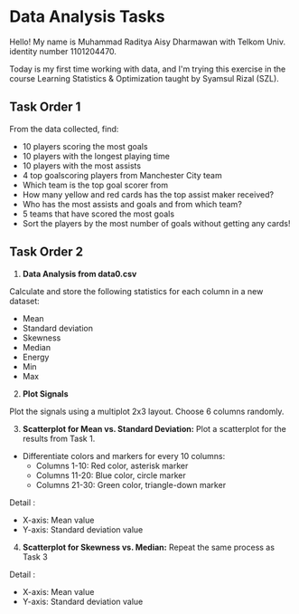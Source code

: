 # Data Analysis Tasks

Hello! My name is Muhammad Raditya Aisy Dharmawan with Telkom Univ. identity number 1101204470.

Today is my first time working with data, and I'm trying this exercise in the course Learning Statistics & Optimization taught by Syamsul Rizal (SZL).

## Task Order 1

From the data collected, find:

- 10 players scoring the most goals
- 10 players with the longest playing time
- 10 players with the most assists
- 4 top goalscoring players from Manchester City team
- Which team is the top goal scorer from
- How many yellow and red cards has the top assist maker received?
- Who has the most assists and goals and from which team?
- 5 teams that have scored the most goals
- Sort the players by the most number of goals without getting any cards!

## Task Order 2

1. **Data Analysis from data0.csv**
   
Calculate and store the following statistics for each column in a new dataset:

- Mean
- Standard deviation
- Skewness
- Median
- Energy
- Min
- Max
  
2. **Plot Signals**
   
Plot the signals using a multiplot 2x3 layout. Choose 6 columns randomly.

3. **Scatterplot for Mean vs. Standard Deviation:**
Plot a scatterplot for the results from Task 1.

- Differentiate colors and markers for every 10 columns:
  - Columns 1-10: Red color, asterisk marker
  - Columns 11-20: Blue color, circle marker
  - Columns 21-30: Green color, triangle-down marker

Detail : 
- X-axis: Mean value
- Y-axis: Standard deviation value
       
4. **Scatterplot for Skewness vs. Median:**
Repeat the same process as Task 3

Detail : 
- X-axis: Mean value
- Y-axis: Standard deviation value

